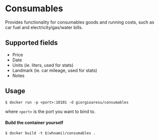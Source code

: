 # Consumables

Provides functionality for consumables goods and running costs, such as car fuel and electricity/gas/water bills.

## Supported fields
- Price
- Date
- Units (ie. liters, used for stats)
- Landmark (ie. car mileage, used for stats)
- Notes

## Usage

`$ docker run -p <port>:10101 -d giorgioaresu/consumables`

where `<port>` is the port you want to bind to.

#### Build the container yourself 

`$ docker build -t $(whoami)/consumables .`